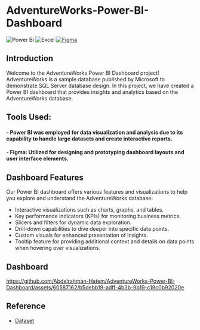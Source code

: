 # AdventureWorks-Power-BI-Dashboard

![Power Bi](https://img.shields.io/badge/power_bi-F2C811?style=for-the-badge&logo=powerbi&logoColor=black) 
![Excel](https://img.shields.io/badge/Microsoft%20Excel-217346.svg?style=for-the-badge&logo=Microsoft-Excel&logoColor=white) 
[![Figma](https://img.shields.io/badge/Figma-F24E1E?style=for-the-badge&logo=figma&logoColor=white)](https://www.figma.com/)

## Introduction
Welcome to the AdventureWorks Power BI Dashboard project! AdventureWorks is a sample database published by Microsoft to demonstrate SQL Server database design. In this project, we have created a Power BI dashboard that provides insights and analytics based on the AdventureWorks database.

## Tools Used:
#### - Power BI was employed for data visualization and analysis due to its capability to handle large datasets and create interactive reports.
#### - Figma: Utilized for designing and prototyping dashboard layouts and user interface elements.

## Dashboard Features
Our Power BI dashboard offers various features and visualizations to help you explore and understand the AdventureWorks database:

- Interactive visualizations such as charts, graphs, and tables.
- Key performance indicators (KPIs) for monitoring business metrics.
- Slicers and filters for dynamic data exploration.
- Drill-down capabilities to dive deeper into specific data points.
- Custom visuals for enhanced presentation of insights.
- Tooltip feature for providing additional context and details on data points when hovering over visualizations.

## Dashboard 


https://github.com/Abdelrahman-Hatem/AdventureWorks-Power-BI-Dashboard/assets/60587162/b5debb19-adff-4b3b-9b19-c19c0b92020e

## Reference 
 - [Dataset](https://learn.microsoft.com/en-us/sql/samples/adventureworks-install-configure?view=sql-server-ver15&tabs=tsql)
